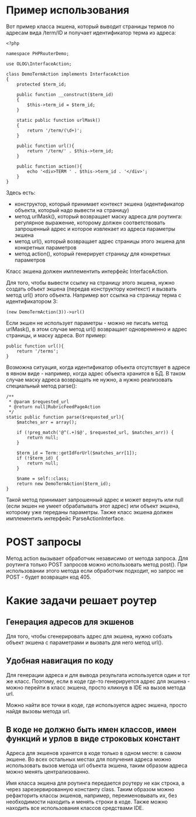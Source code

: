 # Пример использования

Вот пример класса экшена, который выводит страницы термов по адресам вида /term/ID и получает идентификатор терма из адреса:

    <?php
    
    namespace PHPRouterDemo;
    
    use OLOG\InterfaceAction;
    
    class DemoTermAction implements InterfaceAction
    {
        protected $term_id;
    
        public function __construct($term_id)
        {
            $this->term_id = $term_id;
        }
    
        static public function urlMask()
        {
            return '/term/(\d+)';
        }
    
        public function url(){
            return '/term/' . $this->term_id;
        }
    
        public function action(){
            echo '<div>TERM ' . $this->term_id . '</div>';
        }
    }

Здесь есть:
- конструктор, который принимает контекст экшена (идентификатор объекта, который надо вывести на страницу)
- метод urlMask(), который возвращает маску адреса для роутинга: регулярное выражение, которому должен соответствовать запрошенный адрес и которое извлекает из адреса параметры экшена
- метод url(), который возвращает адрес страницы этого экшена для конкретных параметров
- метод action(), который генерирует страницу для конкретных параметров

Класс экшена должен имплементить интерфейс InterfaceAction.

Для того, чтобы вывести ссылку на страницу этого экшена, нужно создать объект экшена (передав конструктору контекст) и вызвать метод url() этого объекта. Например вот ссылка на страницу терма с идентификатором 3:

    (new DemoTermAction(3))->url()

Если экшен не использует параметры - можно не писать метод urlMask(), в этом случае метод url() возвращает одновременно и адрес страницы, и маску адреса. Вот пример: 

    public function url(){
        return '/terms';
    }
   
Возможна ситуация, когда идентификатор объекта отсутствует в адресе в явном виде - например, когда адрес объекта хранится в БД. В таком случае маску адреса возвращать не нужно, а нужно реализовать специальный метод parse():

    /**
     * @param $requested_url
     * @return null|RubricFeedPageAction
     */
    static public function parse($requested_url){
        $matches_arr = array();

        if (!preg_match('@^(.+)$@', $requested_url, $matches_arr)) {
            return null;
        }

        $term_id = Term::getIdForUrl($matches_arr[1]);
        if (!$term_id) {
            return null;
        }

        $name = self::class;
        return new DemoTermAction($term_id);
    }

Такой метод принимает запрошенный адрес и может вернуть или null (если экшен не умеет обрабатывать этот адрес) или объект экшена, которому уже переданы параметры.
Также класс экшена должен имплементить интерфейс ParseActionInterface. 

# POST запросы

Метод action вызывает обработчик независимо от метода запроса. Для роутинга только POST запросов можно использовать метод post(). При использовании этого метода если обработчик подходит, но запрос не POST - будет возвращен код 405. 

# Какие задачи решает роутер

## Генерация адресов для экшенов
Для того, чтобы сгенерировать адрес для экшена, нужно собзать объект экшена с параметрами и вызвать для него метод url().

## Удобная навигация по коду
Для генерации адреса и для вывода результата используется один и тот же класс. Поэтому, если в коде где-то генерируется адрес для экшена - можно перейти в класс экшена, просто кликнув в IDE на вызов метода url.

Можно найти все точки в коде, где используется адрес экшена, просто найдя вызовы метода url.

## В коде не должно быть имен классов, имен функций и урлов в виде строковых констант
Адреса для экшенов хранятся в коде только в одном месте: в самом экшене. Во всех остальных местах для получения адреса можно использовать вызов метода url объекта экшена, таким образом адреса можно менять централизованно.

Имя класса экшена для роутинга передается роутеру не как строка, а через зарезервированную константу class. Таким образом можно рефакторить классы экшенов, например, переименовывать их, без необходимости находить и менять строки в коде. Также можно находить все использования классов средствами IDE.
